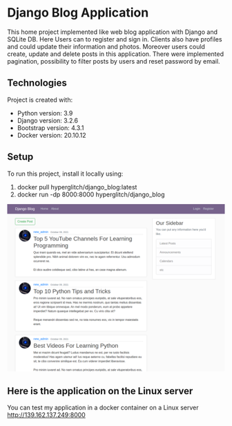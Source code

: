 # Django Blog Application
This home project implemented like web blog application with Django and SQLite DB.
Here Users can to register and sign in. Clients also have profiles and could update their information and photos.
Moreover users could create, update and delete posts in this application.
There were implemented pagination, possibility to filter posts by users and reset password by email.

## Technologies
Project is created with:
* Python version: 3.9
* Django version: 3.2.6
* Bootstrap version: 4.3.1
* Docker version: 20.10.12

## Setup
To run this project, install it locally using:
1. docker pull hyperglitch/django_blog:latest
2. docker run -dp 8000:8000 hyperglitch/django_blog

![Algorithm schema](example.png)

## Here is the application on the Linux server
You can test my application in a docker container on a Linux server
http://139.162.137.249:8000
